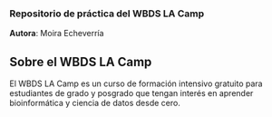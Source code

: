 ### Repositorio de práctica del WBDS LA Camp

**Autora**: Moira Echeverría

## Sobre el WBDS LA Camp
El WBDS LA Camp es un curso de formación intensivo gratuito para estudiantes de grado y posgrado que tengan interés en aprender bioinformática y ciencia de datos desde cero.